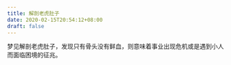 ```yaml
---
title: 解剖老虎肚子
date: 2020-02-15T20:54:12+08:00
draft: false
---
```


梦见解剖老虎肚子，发现只有骨头没有鲜血，则意味着事业出现危机或是遇到小人而面临困境的征兆。
